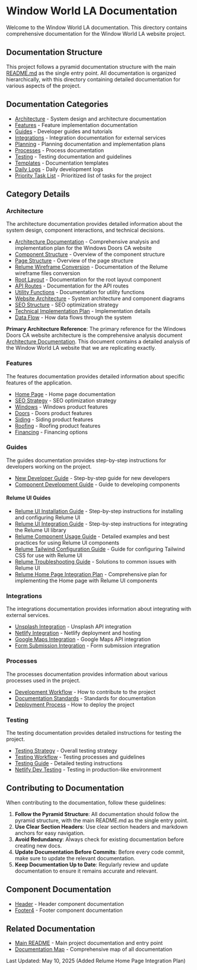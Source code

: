 # Window World LA Documentation

Welcome to the Window World LA documentation. This directory contains comprehensive documentation for the Window World LA website project.

## Documentation Structure

This project follows a pyramid documentation structure with the main [README.md](../README.md) as the single entry point. All documentation is organized hierarchically, with this directory containing detailed documentation for various aspects of the project.

## Documentation Categories

- [Architecture](./architecture/index.md) - System design and architecture documentation
- [Features](./features/index.md) - Feature implementation documentation
- [Guides](./guides/index.md) - Developer guides and tutorials
- [Integrations](./integrations/index.md) - Integration documentation for external services
- [Planning](./planning/index.md) - Planning documentation and implementation plans
- [Processes](./processes/index.md) - Process documentation
- [Testing](./testing/index.md) - Testing documentation and guidelines
- [Templates](./templates/documentation-template.md) - Documentation templates
- [Daily Logs](./daily-logs/index.md) - Daily development logs
- [Priority Task List](./priority-list.md) - Prioritized list of tasks for the project

## Category Details

### Architecture

The architecture documentation provides detailed information about the system design, component interactions, and technical decisions.

- [Architecture Documentation](./architecture/architecture-documentation.md) - Comprehensive analysis and implementation plan for the Windows Doors CA website
- [Component Structure](./architecture/component-structure.md) - Overview of the component structure
- [Page Structure](./architecture/page-structure.md) - Overview of the page structure
- [Relume Wireframe Conversion](./architecture/relume-wireframe-conversion.md) - Documentation of the Relume wireframe files conversion
- [Root Layout](./architecture/root-layout.md) - Documentation for the root layout component
- [API Routes](./architecture/api-routes.md) - Documentation for the API routes
- [Utility Functions](./architecture/utility-functions.md) - Documentation for utility functions
- [Website Architecture](./architecture/website-architecture.md) - System architecture and component diagrams
- [SEO Structure](./architecture/seo-structure.md) - SEO optimization strategy
- [Technical Implementation Plan](./architecture/technical-implementation-plan.md) - Implementation details
- [Data Flow](./architecture/data-flow.md) - How data flows through the system

**Primary Architecture Reference**: The primary reference for the Windows Doors CA website architecture is the comprehensive analysis document [Architecture Documentation](./architecture/architecture-documentation.md). This document contains a detailed analysis of the Window World LA website that we are replicating exactly.

### Features

The features documentation provides detailed information about specific features of the application.

- [Home Page](./features/home-page.md) - Home page documentation
- [SEO Strategy](./features/seo-strategy.md) - SEO optimization strategy
- [Windows](./features/windows.md) - Windows product features
- [Doors](./features/doors.md) - Doors product features
- [Siding](./features/siding.md) - Siding product features
- [Roofing](./features/roofing.md) - Roofing product features
- [Financing](./features/financing.md) - Financing options

### Guides

The guides documentation provides step-by-step instructions for developers working on the project.

- [New Developer Guide](./guides/new-developer-guide.md) - Step-by-step guide for new developers
- [Component Development Guide](./guides/component-development-guide.md) - Guide to developing components

#### Relume UI Guides

- [Relume UI Installation Guide](./guides/relume-ui-installation-guide.md) - Step-by-step instructions for installing and configuring Relume UI
- [Relume UI Integration Guide](./guides/relume-ui-integration-guide.md) - Step-by-step instructions for integrating the Relume UI library
- [Relume Component Usage Guide](./guides/relume-component-usage-guide.md) - Detailed examples and best practices for using Relume UI components
- [Relume Tailwind Configuration Guide](./guides/relume-tailwind-configuration-guide.md) - Guide for configuring Tailwind CSS for use with Relume UI
- [Relume Troubleshooting Guide](./guides/relume-troubleshooting-guide.md) - Solutions to common issues with Relume UI
- [Relume Home Page Integration Plan](./guides/relume-home-page-integration-plan.md) - Comprehensive plan for implementing the Home page with Relume UI components

### Integrations

The integrations documentation provides information about integrating with external services.

- [Unsplash Integration](./integrations/unsplash.md) - Unsplash API integration
- [Netlify Integration](./integrations/netlify.md) - Netlify deployment and hosting
- [Google Maps Integration](./integrations/google-maps.md) - Google Maps API integration
- [Form Submission Integration](./integrations/form-submission.md) - Form submission integration

### Processes

The processes documentation provides information about various processes used in the project.

- [Development Workflow](./processes/development-workflow.md) - How to contribute to the project
- [Documentation Standards](./processes/documentation-standards.md) - Standards for documentation
- [Deployment Process](./processes/deployment-process.md) - How to deploy the project

### Testing

The testing documentation provides detailed instructions for testing the project.

- [Testing Strategy](./testing/testing-strategy.md) - Overall testing strategy
- [Testing Workflow](./testing/workflow.md) - Testing processes and guidelines
- [Testing Guide](./testing/guide.md) - Detailed testing instructions
- [Netlify Dev Testing](./testing/netlify-dev.md) - Testing in production-like environment

## Contributing to Documentation

When contributing to the documentation, follow these guidelines:

1. **Follow the Pyramid Structure**: All documentation should follow the pyramid structure, with the main README.md as the single entry point.
2. **Use Clear Section Headers**: Use clear section headers and markdown anchors for easy navigation.
3. **Avoid Redundancy**: Always check for existing documentation before creating new docs.
4. **Update Documentation Before Commits**: Before every code commit, make sure to update the relevant documentation.
5. **Keep Documentation Up to Date**: Regularly review and update documentation to ensure it remains accurate and relevant.

## Component Documentation

- [Header](./components/header.md) - Header component documentation
- [Footer4](./components/footer4.md) - Footer component documentation

## Related Documentation

- [Main README](../README.md) - Main project documentation and entry point
- [Documentation Map](./documentation-map.md) - Comprehensive map of all documentation

Last Updated: May 10, 2025 (Added Relume Home Page Integration Plan)
